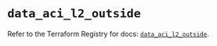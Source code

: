 # `data_aci_l2_outside`

Refer to the Terraform Registry for docs: [`data_aci_l2_outside`](https://registry.terraform.io/providers/ciscodevnet/aci/2.17.0/docs/data-sources/l2_outside).
